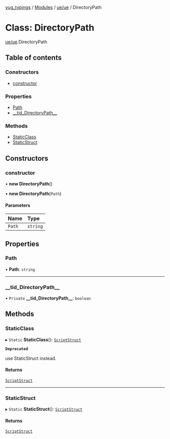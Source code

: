 [yug_typings](../README.md) / [Modules](../modules.md) / [ue/ue](../modules/ue_ue.md) / DirectoryPath

# Class: DirectoryPath

[ue/ue](../modules/ue_ue.md).DirectoryPath

## Table of contents

### Constructors

- [constructor](ue_ue.DirectoryPath.md#constructor)

### Properties

- [Path](ue_ue.DirectoryPath.md#path)
- [\_\_tid\_DirectoryPath\_\_](ue_ue.DirectoryPath.md#__tid_directorypath__)

### Methods

- [StaticClass](ue_ue.DirectoryPath.md#staticclass)
- [StaticStruct](ue_ue.DirectoryPath.md#staticstruct)

## Constructors

### constructor

• **new DirectoryPath**()

• **new DirectoryPath**(`Path`)

#### Parameters

| Name | Type |
| :------ | :------ |
| `Path` | `string` |

## Properties

### Path

• **Path**: `string`

___

### \_\_tid\_DirectoryPath\_\_

• `Private` **\_\_tid\_DirectoryPath\_\_**: `boolean`

## Methods

### StaticClass

▸ `Static` **StaticClass**(): [`ScriptStruct`](ue_ue.ScriptStruct.md)

**`Deprecated`**

use StaticStruct instead.

#### Returns

[`ScriptStruct`](ue_ue.ScriptStruct.md)

___

### StaticStruct

▸ `Static` **StaticStruct**(): [`ScriptStruct`](ue_ue.ScriptStruct.md)

#### Returns

[`ScriptStruct`](ue_ue.ScriptStruct.md)
